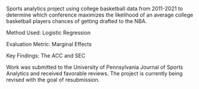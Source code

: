 Sports analytics project using college basketball data from 2011-2021 to determine which conference maximizes the likelihood of an average college basketball players
chances of getting drafted to the NBA.


Method Used: Logistic Regression


Evaluation Metric: Marginal Effects


Key Findings: The ACC and SEC


Work was submitted to the University of Pennsylvania Journal of Sports Analytics and received favorable reviews. The project is currently being revised with the goal of resubmission.
